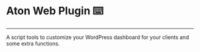 # Aton Web Plugin :keyboard:	
---
A script tools to customize your WordPress dashboard for your clients and some extra functions.

